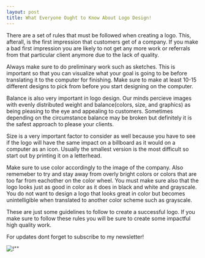 ```yaml
---
layout: post
title: What Everyone Ought to Know About Logo Design!
---
```


There are a set of rules that must be followed when creating a logo. This, afterall, is the first impression that customers get of a company. If you make a bad first impression you are likely to not get any more work or referrals from that particular client anymore due to the lack of quality.

Always make sure to do preliminary work such as sketches. This is important so that you can visualize what your goal is going to be before translating it to the computer for finishing. Make sure to make at least 10-15 different designs to pick from before you start designing on the computer.

Balance is also very important in logo design. Our minds percieve images with evenly distributed weight and balance(colors, size, and graphics) as being pleasing to the eye and appealing to customers. Sometimes depending on the circumstance balance may be broken but definitely it is the safest approach to please your clients.

Size is a very important factor to consider as well because you have to see if the logo will have the same impact on a billboard as it would on a computer as an icon. Usually the smallest version is the most difficult so start out by printing it on a letterhead. 

Make sure to use color accordingly to the image of the company. Also rememeber to try and stay away from overly bright colors or colors that are too far from eachother on the color wheel. You must make sure also that the logo looks just as good in color as it does in black and white and grayscale. You do not want to design a logo that looks great in color but becomes unintelligible when translated to another color scheme such as grayscale.

These are just some guidelines to follow to create a successful logo. If you make sure to follow these rules you will be sure to create some impactful high quality work. 

For updates dont forget to subscribe to my newsletter!

![!](http://blogs.adobe.com/brandexperience/files/2015/05/colorwheel_cs6_intended.png)""

